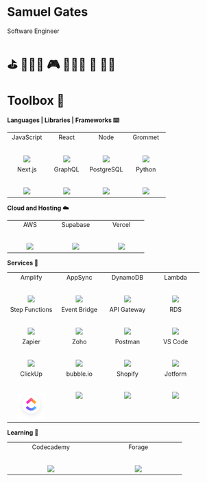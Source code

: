 # Samuel Gates
 Software Engineer

# ⛳️ 🏌🏻‍♂️  🎮 🧑🏽‍💻  🏈  🐕‍🦺

# Toolbox 🧰
**Languages | Libraries | Frameworks ⌨️**
<table>
  <tbody>
    <tr valign="top">
      <td width="25%" align="center">
        <span>JavaScript</span><br><br><br>
        <img height="64px" src="https://cdn.svgporn.com/logos/javascript.svg">
      </td>
      <td width="25%" align="center">
        <span>React</span><br><br><br>
        <img height="64px" src="https://cdn.svgporn.com/logos/react.svg">
      </td>
      <td width="25%" align="center">
        <span>Node</span><br><br><br>
        <img height="64px" src="https://cdn.svgporn.com/logos/nodejs.svg">
      </td>
      <td width="25%" align="center">
        <span>Grommet</span><br><br><br>
        <img height="64px" src="https://cdn.svgporn.com/logos/grommet.svg">
      </td>
      </tr>
      <tr valign="top">
      <td width="25%" align="center">
        <span>Next.js</span><br><br><br>
        <img height="64px" src="https://cdn.svgporn.com/logos/nextjs-icon.svg">
      </td>
      <td width="25%" align="center">
        <span>GraphQL</span><br><br><br>
        <img height="64px" src="https://cdn.svgporn.com/logos/graphql.svg">
      </td>
      <td width="25%" align="center">
        <span>PostgreSQL</span><br><br><br>
        <img height="64px" src="https://cdn.svgporn.com/logos/postgresql.svg">
      </td>
      <td width="25%" align="center">
        <span>Python</span><br><br><br>
        <img height="64px" src="https://cdn.svgporn.com/logos/python.svg">
      </td>
    </tr>
  </tbody>
</table>

**Cloud and Hosting ☁️**

<table>
  <tbody>
  <tr valign="top">
      <td width="25%" align="center">
        <span>AWS</span><br><br><br>
        <img height="64px" src="https://cdn.svgporn.com/logos/aws.svg">
      </td>
      <td width="25%" align="center">
        <span>Supabase</span><br><br><br>
        <img height="64px" src="https://cdn.svgporn.com/logos/supabase-icon.svg">
      </td>
      <td width="25%" align="center">
        <span>Vercel</span><br><br><br>
        <img height="64px" src="https://cdn.svgporn.com/logos/vercel.svg">
      </td>
    </tr>
  </tbody>
</table>

**Services 📲**

<table>
  <tbody>
  <tr valign="top">
      <td width="25%" align="center">
        <span>Amplify</span><br><br><br>
        <img height="64px" src="https://cdn.svgporn.com/logos/aws-amplify.svg">
      </td>
      <td width="25%" align="center">
        <span>AppSync</span><br><br><br>
        <img height="64px" src="https://cdn.svgporn.com/logos/aws-appsync.svg">
      </td>
      <td width="25%" align="center">
        <span>DynamoDB</span><br><br><br>
        <img height="64px" src="https://cdn.svgporn.com/logos/aws-dynamodb.svg">
      </td>
      <td width="25%" align="center">
        <span>Lambda</span><br><br><br>
        <img height="64px" src="https://cdn.svgporn.com/logos/aws-lambda.svg">
      </td>
      </tr>
      <tr valign="top">
      <td width="25%" align="center">
        <span>Step Functions</span><br><br><br>
        <img height="64px" src="https://cdn.svgporn.com/logos/aws-step-functions.svg">
      </td>
      <td width="25%" align="center">
        <span>Event Bridge</span><br><br><br>
        <img height="64px" src="https://cdn.svgporn.com/logos/aws-eventbridge.svg">
      </td>
      <td width="25%" align="center">
        <span>API Gateway</span><br><br><br>
        <img height="64px" src="https://cdn.svgporn.com/logos/aws-api-gateway.svg">
      </td>
      <td width="25%" align="center">
        <span>RDS</span><br><br><br>
        <img height="64px" src="https://cdn.svgporn.com/logos/aws-rds.svg">
      </td>
    </tr>
    <tr valign="top">
      <td width="25%" align="center">
        <span>Zapier</span><br><br><br>
        <img height="64px" src="https://cdn.svgporn.com/logos/zapier-icon.svg">
      </td>
      <td width="25%" align="center">
        <span>Zoho</span><br><br><br>
        <img height="64px" src="https://cdn.svgporn.com/logos/zoho.svg">
      </td>
      <td width="25%" align="center">
        <span>Postman</span><br><br><br>
        <img height="64px" src="https://cdn.svgporn.com/logos/postman-icon.svg">
      </td>
      <td width="25%" align="center">
        <span>VS Code</span><br><br><br>
        <img height="64px" src="https://cdn.svgporn.com/logos/visual-studio-code.svg">
      </td>
    </tr>
    <tr valign="top">
      <td width="25%" align="center">
        <span>ClickUp</span><br><br><br>
        <img height="64px" src="https://raw.githubusercontent.com/sgates464/sgates464/main/desktop%20app%20-%20white%20rounded.svg">
      </td>
      <td width="25%" align="center">
        <span>bubble.io</span><br><br><br>
        <img height="64px" src="https://upload.wikimedia.org/wikipedia/commons/5/53/Bubble_Logo_no_code.svg">
      </td>
      <td width="25%" align="center">
        <span>Shopify</span><br><br><br>
        <img height="64px" src="https://cdn.svgporn.com/logos/shopify.svg">
      </td>
      <td width="25%" align="center">
        <span>Jotform</span><br><br><br>
        <img height="64px" src="https://www.jotform.com/resources/assets/icon/min/jotform-icon-white-400x400.png">
      </td>
    </tr>
  </tbody>
</table>

**Learning 📙**

<table>
  <tbody>
  <tr valign="top">
      <td width="25%" align="center">
        <span>Codecademy</span><br><br><br>
        <img height="64px" src="https://cdn.svgporn.com/logos/codecademy.svg">
      </td>
      <td width="25%" align="center">
        <span>Forage</span><br><br><br>
        <img height="64px" src="https://res.cloudinary.com/crunchbase-production/image/upload/c_lpad,h_170,w_170,f_auto,b_white,q_auto:eco,dpr_1/bmqzaiea8valgojn9vfs">
      </td>
    </tr>
  </tbody>
</table>
